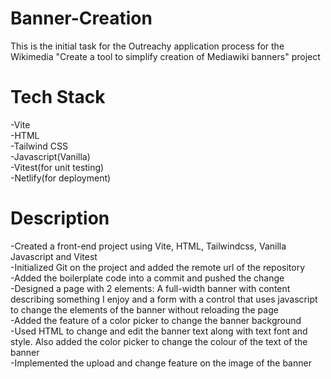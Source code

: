 # Banner-Creation                               
This is the initial task for the Outreachy application process for the Wikimedia "Create a tool to simplify creation of Mediawiki banners" project                                 
<h1>Tech Stack</h1>                                         
-Vite    
<br>
-HTML   
<br>
-Tailwind CSS
<br>
-Javascript(Vanilla)   
<br>
-Vitest(for unit testing) 
<br>
-Netlify(for deployment)
<br>
<h1>Description</h1>
-Created a front-end project using Vite, HTML, Tailwindcss, Vanilla Javascript and Vitest
<br>
-Initialized Git on the project and added the remote url of the repository
<br>
-Added the boilerplate code into a commit and pushed the change 
<br>
-Designed a page with 2 elements: A full-width banner with content describing something I enjoy and a form with a control that uses javascript to change the elements of the banner without reloading the page
<br>
-Added the feature of a color picker to change the banner background 
<br>
-Used HTML<canvas> to change and edit the banner text along with text font and style. Also added the color picker to change the colour of the text of the banner
<br>
-Implemented the upload and change feature on the image of the banner
<br>
